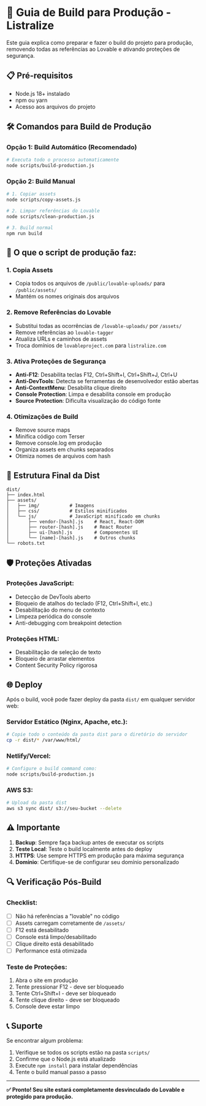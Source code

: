 # 🚀 Guia de Build para Produção - Listralize

Este guia explica como preparar e fazer o build do projeto para produção, removendo todas as referências ao Lovable e ativando proteções de segurança.

## 📋 Pré-requisitos

- Node.js 18+ instalado
- npm ou yarn
- Acesso aos arquivos do projeto

## 🛠️ Comandos para Build de Produção

### Opção 1: Build Automático (Recomendado)
```bash
# Executa todo o processo automaticamente
node scripts/build-production.js
```

### Opção 2: Build Manual
```bash
# 1. Copiar assets
node scripts/copy-assets.js

# 2. Limpar referências do Lovable
node scripts/clean-production.js

# 3. Build normal
npm run build
```

## 🔧 O que o script de produção faz:

### 1. **Copia Assets**
- Copia todos os arquivos de `/public/lovable-uploads/` para `/public/assets/`
- Mantém os nomes originais dos arquivos

### 2. **Remove Referências do Lovable**
- Substitui todas as ocorrências de `/lovable-uploads/` por `/assets/`
- Remove referências ao `lovable-tagger`
- Atualiza URLs e caminhos de assets
- Troca domínios de `lovableproject.com` para `listralize.com`

### 3. **Ativa Proteções de Segurança**
- **Anti-F12**: Desabilita teclas F12, Ctrl+Shift+I, Ctrl+Shift+J, Ctrl+U
- **Anti-DevTools**: Detecta se ferramentas de desenvolvedor estão abertas
- **Anti-ContextMenu**: Desabilita clique direito
- **Console Protection**: Limpa e desabilita console em produção
- **Source Protection**: Dificulta visualização do código fonte

### 4. **Otimizações de Build**
- Remove source maps
- Minifica código com Terser
- Remove console.log em produção
- Organiza assets em chunks separados
- Otimiza nomes de arquivos com hash

## 📁 Estrutura Final da Dist

```
dist/
├── index.html
├── assets/
│   ├── img/           # Imagens
│   ├── css/           # Estilos minificados
│   └── js/            # JavaScript minificado em chunks
│       ├── vendor-[hash].js    # React, React-DOM
│       ├── router-[hash].js    # React Router
│       ├── ui-[hash].js        # Componentes UI
│       └── [name]-[hash].js    # Outros chunks
└── robots.txt
```

## 🛡️ Proteções Ativadas

### Proteções JavaScript:
- Detecção de DevTools aberto
- Bloqueio de atalhos do teclado (F12, Ctrl+Shift+I, etc.)
- Desabilitação do menu de contexto
- Limpeza periódica do console
- Anti-debugging com breakpoint detection

### Proteções HTML:
- Desabilitação de seleção de texto
- Bloqueio de arrastar elementos
- Content Security Policy rigorosa

## 🌐 Deploy

Após o build, você pode fazer deploy da pasta `dist/` em qualquer servidor web:

### Servidor Estático (Nginx, Apache, etc.):
```bash
# Copie todo o conteúdo da pasta dist para o diretório do servidor
cp -r dist/* /var/www/html/
```

### Netlify/Vercel:
```bash
# Configure o build command como:
node scripts/build-production.js
```

### AWS S3:
```bash
# Upload da pasta dist
aws s3 sync dist/ s3://seu-bucket --delete
```

## ⚠️ Importante

1. **Backup**: Sempre faça backup antes de executar os scripts
2. **Teste Local**: Teste o build localmente antes do deploy
3. **HTTPS**: Use sempre HTTPS em produção para máxima segurança
4. **Domínio**: Certifique-se de configurar seu domínio personalizado

## 🔍 Verificação Pós-Build

### Checklist:
- [ ] Não há referências a "lovable" no código
- [ ] Assets carregam corretamente de `/assets/`
- [ ] F12 está desabilitado
- [ ] Console está limpo/desabilitado
- [ ] Clique direito está desabilitado
- [ ] Performance está otimizada

### Teste de Proteções:
1. Abra o site em produção
2. Tente pressionar F12 - deve ser bloqueado
3. Tente Ctrl+Shift+I - deve ser bloqueado
4. Tente clique direito - deve ser bloqueado
5. Console deve estar limpo

## 📞 Suporte

Se encontrar algum problema:
1. Verifique se todos os scripts estão na pasta `scripts/`
2. Confirme que o Node.js está atualizado
3. Execute `npm install` para instalar dependências
4. Tente o build manual passo a passo

---

**✅ Pronto! Seu site estará completamente desvinculado do Lovable e protegido para produção.**